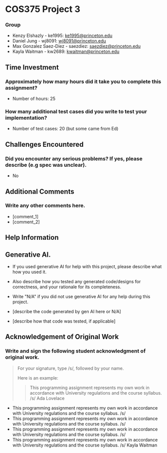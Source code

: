 # COS375 Project 3

### Group

- Kenzy Elshazly - ke1995: ke1995@princeton.edu
- Daniel Jung - wj8091: wj8091@princeton.edu
- Max Gonzalez Saez-Diez - saezdiez: saezdiez@princeton.edu
- Kayla Waitman - kw2689: kwaitman@princeton.edu

## Time Investment

### Approximately how many hours did it take you to complete this assignment?

- Number of hours: 25

### How many additional test cases did you write to test your implementation?

- Number of test cases: 20 (but some came from Ed)

## Challenges Encountered

### Did you encounter any serious problems? If yes, please describe (e.g spec was unclear).

- No

## Additional Comments

### Write any other comments here.

- [comment_1]
- [comment_2]

## Help Information

## Generative AI.

- If you used generative AI for help with this project, please describe what how you used it.
- Also describe how you tested any generated code/designs for correctness, and your rationale for its completeness.
- Write "N/A" if you did not use generative AI for any help during this project.


- [describe the code generated by gen AI here or N/A]
- [describe how that code was tested, if applicable]

## Acknowledgement of Original Work

### Write and sign the following student acknowledgment of original work.

> For your signature, type /s/, followed by your name.
> 
> Here is an example:
>
>> This programming assignment represents my own work in accordance with University regulations and the course syllabus.  /s/ Ada Lovelace

- This programming assignment represents my own work in accordance with University regulations and the course syllabus.  /s/ 
- This programming assignment represents my own work in accordance with University regulations and the course syllabus.  /s/ 
- This programming assignment represents my own work in accordance with University regulations and the course syllabus.  /s/ 
- This programming assignment represents my own work in accordance with University regulations and the course syllabus.  /s/ Kayla Waitman
